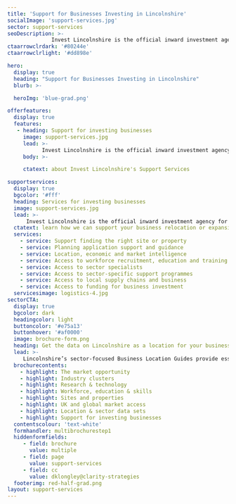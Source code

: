 ```yaml
---
title: 'Support for Businesses Investing in Lincolnshire'
socialImage: 'support-services.jpg'
sector: support-services
seoDescription: >-
              Invest Lincolnshire is the official inward investment agency for Lincolnshire. Working with our partner organisations, including local authorities, education providers and businesses, we provide dedicated support to ensure a ‘soft landing’ for companies investing in Lincolnshire.
ctaarrowclrdark: '#80244e'             
ctaarrowclrlight: '#dd898e'             

hero:
  display: true
  heading: "Support for Businesses Investing in Lincolnshire"
  blurb: >-

  heroImg: 'blue-grad.png'

offerfeatures:
  display: true
  features:
   - heading: Support for investing businesses
     image: support-services.jpg
     lead: >-
           Invest Lincolnshire is the official inward investment agency for Lincolnshire. Working with our partner organisations, including local authorities, education providers and businesses, we provide dedicated support to ensure a ‘soft landing’ for companies investing in Lincolnshire.
     body: >-

     ctatext: about Invest Lincolnshire's Support Services   

supportservices:
  display: true
  bgcolor: '#fff'
  heading: Services for investing businesses
  image: support-services.jpg
  lead: >-
      Invest Lincolnshire is the official inward investment agency for Lincolnshire. Working with our partner organisations, including local authorities, education providers and businesses, we provide dedicated support to ensure a ‘soft landing’ for companies investing in Lincolnshire.
  ctatext: learn how we can support your business relocation or expansion project
  services:
    - service: Support finding the right site or property
    - service: Planning application support and guidance
    - service: Location, economic and market intelligence
    - service: Access to workforce recruitment, education and training solutions
    - service: Access to sector specialists
    - service: Access to sector-specific support programmes
    - service: Access to local supply chains and business
    - service: Access to funding for business investment
  servicesimage: logistics-4.jpg
sectorCTA:
  display: true
  bgcolor: dark
  headingcolor: light
  buttoncolor: '#e75a13'
  buttonhover: '#af0000'
  image: brochure-form.png
  heading: Get the data on Lincolnshire as a location for your business
  lead: >-
     Lincolnshire’s sector-focused Business Location Guides provide essential information and data for companies researching and evaluating Lincolnshire as a potential investment location. Insights include:                                       
  brochurecontents:
    - highlight: The market opportunity
    - highlight: Industry clusters
    - highlight: Research & technology
    - highlight: Workforce, education & skills
    - highlight: Sites and properties
    - highlight: UK and global market access
    - highlight: Location & sector data sets
    - highlight: Support for investing businesses
  contentscolour: 'text-white'
  formhandler: multibrochurestep1
  hiddenformfields:
     - field: brochure
       value: multiple   
     - field: page
       value: support-services
     - field: cc
       value: dklongley@clarity-strategies  
  footerimg: red-half-grad.png
layout: support-services
---
```


